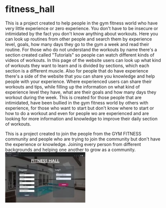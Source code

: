 # fitness_hall

This is a project created to help people in the gym fitness world who have very little experience or zero experience.
You don't have to be insecure or intimidated by the fact you don't know anything about workouts. 
Here you can look up routines from other people and search them by experience level, goals, how many days they go to the gym a week and read their routine.
For those who do not understand the workouts by name there's a section created called "Tutorials" so people can watch different kinds of videos of workouts.
In this page of the website users can look up what kind of workouts they want to learn and is divided by sections, which each section is a different muscle.
Also for people that do have experience there's a side of the website that you can share you knowledge and help people with your experience. Where experienced users can share their workouts and tips, while filling up the information on what kind of experience level they have, what are their goals and how many days they workout during the week. 
This is created for those people that are intimidated, have been bullied in the gym fitness world by others with experience, for those who want to start but don't know where to start or how to do a workout and even for people wo are experienced and are looking for more information and knowledge to improve their daily section of workouts. 

This is a project created to join the people from the GYM FITNESS community and people who are trying to join the community but don't have the experience or knowledge. Joining every person from different backgrounds and helping one another to grow as a community.
<img src="https://github.com/JoshuaRosado/JoshuaRosado/blob/main/gif.webp" width="256"/>
